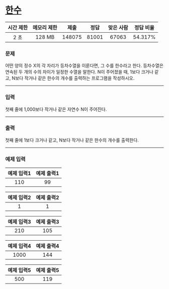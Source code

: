 # [한수](https://www.acmicpc.net/problem/1065)

<div align = center>

| 시간 제한 | 메모리 제한 |  제출  | 정답  | 맞은 사람 | 정답 비율 |
| :-------: | :---------: | :----: | :---: | :-------: | :-------: |
|   2 초    |   128 MB    | 148075 | 81001 |   67063   |  54.317%  |

</div>

### 문제

어떤 양의 정수 X의 각 자리가 등차수열을 이룬다면, 그 수를 한수라고 한다. 등차수열은 연속된 두 개의 수의 차이가 일정한 수열을 말한다. N이 주어졌을 때, 1보다 크거나 같고, N보다 작거나 같은 한수의 개수를 출력하는 프로그램을 작성하시오.

---

### 입력

첫째 줄에 1,000보다 작거나 같은 자연수 N이 주어진다.

---

### 출력

첫째 줄에 1보다 크거나 같고, N보다 작거나 같은 한수의 개수를 출력한다.

---

### 예제 입력

| 예제 입력1 | 예제 출력1 |
| :--------: | :--------: |
|    110     |     99     |

| 예제 입력2 | 예제 출력2 |
| :--------: | :--------: |
|     1      |     1      |

| 예제 입력3 | 예제 출력3 |
| :--------: | :--------: |
|    210     |    105     |

| 예제 입력4 | 예제 출력4 |
| :--------: | :--------: |
|    1000    |    144     |

| 예제 입력5 | 예제 출력5 |
| :--------: | :--------: |
|    500     |    119     |
